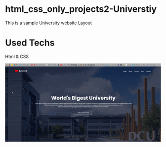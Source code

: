 # html_css_only_projects2-Universtiy
This is a sample University website Layout
# Used Techs
Html & CSS

![](preview.gif)
